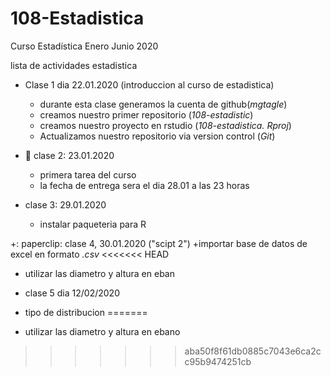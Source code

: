 # 108-Estadistica
Curso Estadística Enero Junio 2020

lista de actividades estadistica

+ Clase 1 dia 22.01.2020 (introduccion al curso de estadistica)
   + durante esta clase generamos la cuenta de github(*mgtagle*)
   + creamos nuestro primer repositorio (*108-estadistic*)
   + creamos nuestro proyecto en rstudio (*108-estadistica. Rproj*)
   + Actualizamos nuestro repositorio via version control (*Git*)
   
+ :paperclip: clase 2: 23.01.2020
   + primera tarea del curso
   + la fecha de entrega sera el dia 28.01 a las 23 horas

+ clase 3: 29.01.2020
   + instalar paqueteria para R
     
+: paperclip: clase 4,   30.01.2020 ("scipt 2")
  +importar base de datos de excel en formato *.csv*
<<<<<<< HEAD
  + utilizar las diametro y altura en eban


+ clase 5 dia 12/02/2020

 + tipo de distribucion
=======
  + utilizar las diametro y altura en ebano
>>>>>>> aba50f8f61db0885c7043e6ca2cc95b9474251cb
 